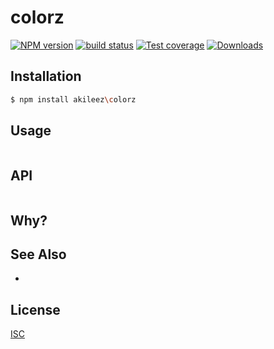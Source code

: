 # colorz
[![NPM version][npm-image]][npm-url]
[![build status][travis-image]][travis-url]
[![Test coverage][coveralls-image]][coveralls-url]
[![Downloads][downloads-image]][downloads-url]

## Installation
```bash
$ npm install akileez\colorz
```

## Usage
```js

```

## API
```js

```

## Why?


## See Also
-

## License
[ISC](https://tldrlegal.com/license/ISC-license)

[npm-image]: https://img.shields.io/npm/v/colorz.svg?style=flat-square
[npm-url]: https://npmjs.org/package/colorz
[travis-image]: https://img.shields.io/travis/akileez/colorz.svg?style=flat-square
[travis-url]: https://travis-ci.org/akileez/colorz
[coveralls-image]: https://img.shields.io/coveralls/akileez/colorz.svg?style=flat-square
[coveralls-url]: https://coveralls.io/r/akileez/colorz?branch=master
[downloads-image]: http://img.shields.io/npm/dm/colorz.svg?style=flat-square
[downloads-url]: https://npmjs.org/package/colorz
